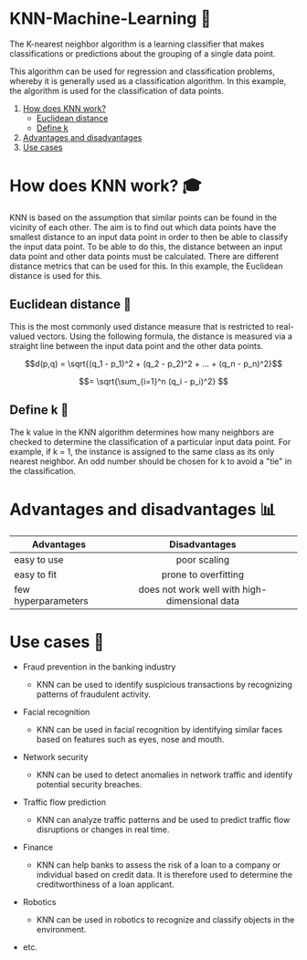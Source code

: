 # KNN-Machine-Learning 🤖

The K-nearest neighbor algorithm is a learning classifier that makes classifications or predictions about the grouping of a single data point.

This algorithm can be used for regression and classification problems, whereby it is generally used as a classification algorithm. In this example, the algorithm is used for the classification of data points.

1. [How does KNN work?](#how-does-KNN-work?)
   - [Euclidean distance](#euclidean-distance)
   - [Define k](#define-k)
2. [Advantages and disadvantages](#advantages-and-disadvantages)
3. [Use cases](#use-cases)

# How does KNN work? 🎓

KNN is based on the assumption that similar points can be found in the vicinity of each other. The aim is to find out which data points have the smallest distance to an input data point in order to then be able to classify the input data point.
To be able to do this, the distance between an input data point and other data points must be calculated. There are different distance metrics that can be used for this. In this example, the Euclidean distance is used for this.

## Euclidean distance 📐

This is the most commonly used distance measure that is restricted to real-valued vectors. Using the following formula, the distance is measured via a straight line between the input data point and the other data points.

$$d(p,q) = \sqrt{(q_1 - p_1)^2 + (q_2 - p_2)^2 + ... + (q_n - p_n)^2}$$

$$= \sqrt{\sum_{i=1}^n (q_i - p_i)^2} $$

## Define k 📌

The k value in the KNN algorithm determines how many neighbors are checked to determine the classification of a particular input data point. For example, if k = 1, the instance is assigned to the same class as its only nearest neighbor. An odd number should be chosen for k to avoid a "tie" in the classification.

# Advantages and disadvantages 📊

| Advantages          |                 Disadvantages                 |
| ------------------- | :-------------------------------------------: |
| easy to use         |                 poor scaling                  |
| easy to fit         |             prone to overfitting              |
| few hyperparameters | does not work well with high-dimensional data |

# Use cases 🔧

- Fraud prevention in the banking industry

  - KNN can be used to identify suspicious transactions by recognizing patterns of fraudulent activity.

- Facial recognition

  - KNN can be used in facial recognition by identifying similar faces based on features such as eyes, nose and mouth.

- Network security

  - KNN can be used to detect anomalies in network traffic and identify potential security breaches.

- Traffic flow prediction

  - KNN can analyze traffic patterns and be used to predict traffic flow disruptions or changes in real time.

- Finance

  - KNN can help banks to assess the risk of a loan to a company or individual based on credit data. It is therefore used to determine the creditworthiness of a loan applicant.

- Robotics

  - KNN can be used in robotics to recognize and classify objects in the environment.

- etc.
